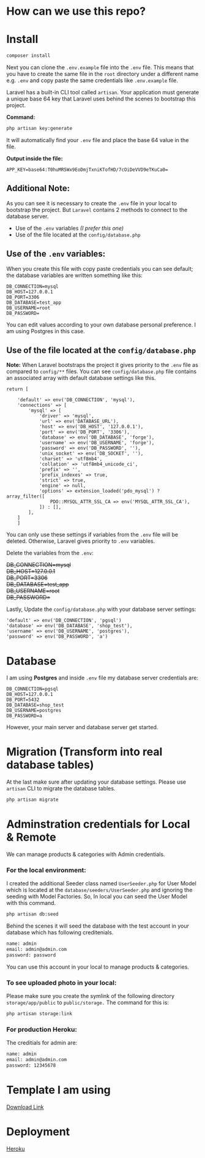 # How can we use this repo?


# Install
```sh
composer install
```
Next you can clone the `.env.example` file into the `.env` file. This means that you have to create the same file in the `root` directory under a different name e.g. `.env` and copy paste the same credentials like `.env.example` file.

Laravel has a built-in CLI tool called `artisan`. Your application must generate a unique base 64 key that Laravel uses behind the scenes to bootstrap this project.

**Command:**

```sh
php artisan key:generate
```

It will automatically find your `.env` file and place the base 64 value in the file.

**Output inside the file:**
```
APP_KEY=base64:T0huMR5Wx9EoDmjTxniKTofHD/7cOiDeVVD9eTKuCa0=
```

## Additional Note:
As you can see it is necessary to create the `.env` file in your local to bootstrap the project. But `Laravel` contains 2 methods to connect to the database server.

- Use of the `.env` variables *(I prefer this one)*
- Use of the file located at the `config/database.php`



## Use of the `.env` variables:

When you create this file with copy paste credentials you can see default; the database variables are written something like this:
 ```
DB_CONNECTION=mysql  
DB_HOST=127.0.0.1  
DB_PORT=3306  
DB_DATABASE=test_app  
DB_USERNAME=root  
DB_PASSWORD=
```

You can edit values according to your own database personal preference. I am using Postgres in this case.

##  Use of the file located at the `config/database.php`

**Note:** When Laravel bootstraps the project it gives priority to the `.env` file as compared to `config/**` files. You can see `config/database.php` file contains an associated array with default database settings like this.

```
return [
    
    'default' => env('DB_CONNECTION', 'mysql'),
    'connections' => [
        'mysql' => [
            'driver' => 'mysql',
            'url' => env('DATABASE_URL'),
            'host' => env('DB_HOST', '127.0.0.1'),
            'port' => env('DB_PORT', '3306'),
            'database' => env('DB_DATABASE', 'forge'),
            'username' => env('DB_USERNAME', 'forge'),
            'password' => env('DB_PASSWORD', ''),
            'unix_socket' => env('DB_SOCKET', ''),
            'charset' => 'utf8mb4',
            'collation' => 'utf8mb4_unicode_ci',
            'prefix' => '',
            'prefix_indexes' => true,
            'strict' => true,
            'engine' => null,
            'options' => extension_loaded('pdo_mysql') ? array_filter([
                PDO::MYSQL_ATTR_SSL_CA => env('MYSQL_ATTR_SSL_CA'),
            ]) : [],
        ],
    ]
    ]
```

You can only use these settings if variables from the `.env` file will be deleted. Otherwise, Laravel gives priority to `.env` variables.

Delete the variables from the `.env`:


~~DB_CONNECTION=mysql~~  
~~DB_HOST=127.0.0.1~~  
~~DB_PORT=3306~~  
~~DB_DATABASE=test_app~~  
~~DB_USERNAME=root~~  
~~DB_PASSWORD=~~

Lastly, Update the `config/database.php` with your database server settings:

```
'default' => env('DB_CONNECTION', 'pgsql')
'database' => env('DB_DATABASE', 'shop_test'),
'username' => env('DB_USERNAME', 'postgres'),
'password' => env('DB_PASSWORD', 'a')
```

# Database
I am using  **Postgres** and inside `.env` file my database server credentials are:
```
DB_CONNECTION=pgsql
DB_HOST=127.0.0.1  
DB_PORT=5432
DB_DATABASE=shop_test
DB_USERNAME=postgres
DB_PASSWORD=a
```

However, your main server and database server get started.

# Migration (Transform into real database tables)
At the last make sure after updating your database settings. Please use `artisan` CLI to migrate the database tables.
```sh
php artisan migrate
```

# Adminstration credentials for Local & Remote
We can manage products & categories with Admin credentials.

### For the local environment:
I created the additional Seeder class named `UserSeeder.php` for User Model which is located at the `database/seeders/UserSeeder.php` and ignoring the seeding with Model Factories. So, In local you can seed the User Model with this command.
```sh
php artisan db:seed
```
Behind the scenes it will seed the database with the test account in your database which has following creditenials.
```sh
name: admin
email: admin@admin.com
password: password
```
You can use this account in your local to manage products & categories.

### To see uploaded photo in your local:

Please make sure you create the symlink of the following directory `storage/app/public` to `public/storage.` The command for this is:

```sh
php artisan storage:link
```

### For production Heroku:
The creditials for admin are:
```sh
name: admin
email: admin@admin.com
password: 12345678
```

# Template I am using
[Download Link](https://startbootstrap.com/template/shop-homepage)

# Deployment
[Heroku](https://www.heroku.com)

